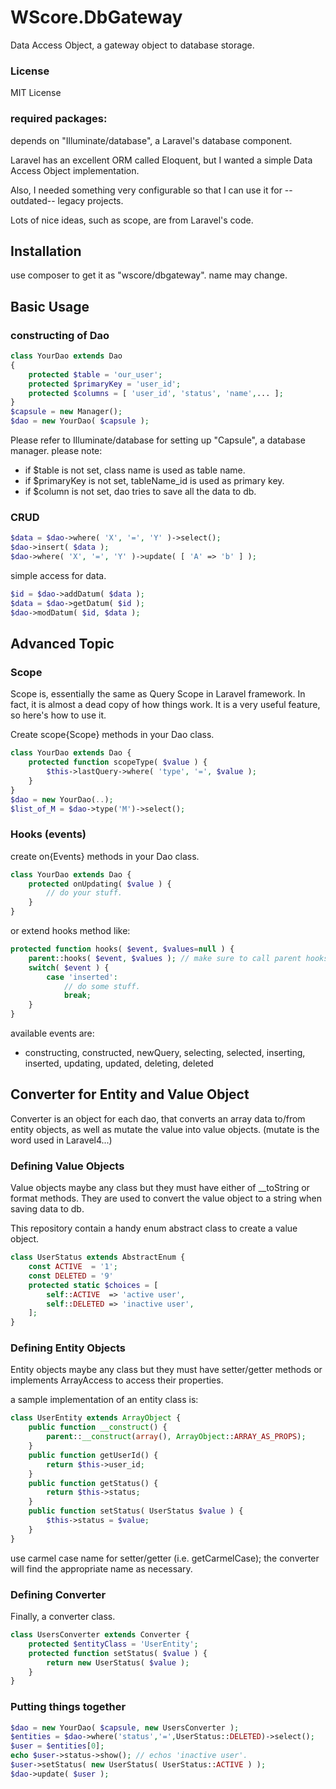 WScore.DbGateway
================

Data Access Object, a gateway object to database storage. 

### License

MIT License

### required packages:

depends on "Illuminate/database", a Laravel's database component.

Laravel has an excellent ORM called Eloquent, but
I wanted a simple Data Access Object implementation.

Also, I needed something very configurable so that I can
use it for --outdated-- legacy projects.

Lots of nice ideas, such as scope, are from Laravel's code.


Installation
------------

use composer to get it as "wscore/dbgateway". name may change.


Basic Usage
-----------

### constructing of Dao

```php
class YourDao extends Dao
{
    protected $table = 'our_user';
    protected $primaryKey = 'user_id';
    protected $columns = [ 'user_id', 'status', 'name',... ];
}
$capsule = new Manager();
$dao = new YourDao( $capsule );
```

Please refer to Illuminate/database for setting up "Capsule",
a database manager. please note:

*   if $table is not set, class name is used as table name. 
*   if $primaryKey is not set, tableName_id is used as primary key.
*   if $column is not set, dao tries to save all the data to db.

### CRUD

```php
$data = $dao->where( 'X', '=', 'Y' )->select();
$dao->insert( $data );
$dao->where( 'X', '=', 'Y' )->update( [ 'A' => 'b' ] );
```

simple access for data.

```php
$id = $dao->addDatum( $data );
$data = $dao->getDatum( $id );
$dao->modDatum( $id, $data );
```

Advanced Topic
--------------

### Scope

Scope is, essentially the same as Query Scope in Laravel framework.
In fact, it is almost a dead copy of how things work. It is a very
useful feature, so here's how to use it.

Create scope{Scope} methods in your Dao class.

```php
class YourDao extends Dao {
    protected function scopeType( $value ) {
        $this->lastQuery->where( 'type', '=', $value );
    }
}
$dao = new YourDao(..);
$list_of_M = $dao->type('M')->select();
```

### Hooks (events)

create on{Events} methods in your Dao class.

```php
class YourDao extends Dao {
    protected onUpdating( $value ) {
        // do your stuff.
    }
}
```

or extend hooks method like:

```php
protected function hooks( $event, $values=null ) {
    parent::hooks( $event, $values ); // make sure to call parent hooks.
    switch( $event ) {
        case 'inserted':
            // do some stuff.
            break;
    }
}
```

available events are:

*   constructing, constructed, newQuery, selecting, selected,
    inserting, inserted, updating, updated, deleting, deleted

Converter for Entity and Value Object
-------------------------------------

Converter is an object for each dao, that converts an array
data to/from entity objects, as well as mutate the value into
value objects. (mutate is the word used in Laravel4...)

### Defining Value Objects

Value objects maybe any class but they must have either of
\_\_toString or format methods. They are used to convert the
value object to a string when saving data to db.

This repository contain a handy enum abstract class to
create a value object.

```php
class UserStatus extends AbstractEnum {
    const ACTIVE  = '1';
    const DELETED = '9'
    protected static $choices = [
        self::ACTIVE  => 'active user',
        self::DELETED => 'inactive user',
    ];
}
```

### Defining Entity Objects

Entity objects maybe any class but they must have setter/getter
methods or implements ArrayAccess to access their properties.

a sample implementation of an entity class is:

```php
class UserEntity extends ArrayObject {
    public function __construct() {
        parent::__construct(array(), ArrayObject::ARRAY_AS_PROPS);
    }
    public function getUserId() {
        return $this->user_id;
    }
    public function getStatus() {
        return $this->status;
    }
    public function setStatus( UserStatus $value ) {
        $this->status = $value;
    }
}
```

use carmel case name for setter/getter (i.e. getCarmelCase);
the converter will find the appropriate name as necessary.


### Defining Converter

Finally, a converter class.



```php
class UsersConverter extends Converter {
    protected $entityClass = 'UserEntity';
    protected function setStatus( $value ) {
        return new UserStatus( $value );
    }
}
```

### Putting things together

```php
$dao = new YourDao( $capsule, new UsersConverter );
$entities = $dao->where('status','=',UserStatus::DELETED)->select();
$user = $entities[0];
echo $user->status->show(); // echos 'inactive user'.
$user->setStatus( new UserStatus( UserStatus::ACTIVE ) );
$dao->update( $user );

```
